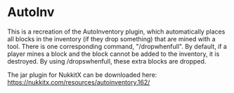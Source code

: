 # AutoInv

This is a recreation of the AutoInventory plugin, which automatically places all blocks in the inventory (if they drop something) that are mined with a tool. There is one corresponding command, "/dropwhenfull". By default, if a player mines a block and the block cannot be added to the inventory, it is destroyed. By using /dropswhenfull, these extra blocks are dropped.

The jar plugin for NukkitX can be downloaded here: https://nukkitx.com/resources/autoinventory.162/
